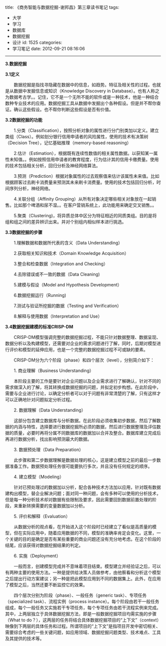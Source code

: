 title: 《商务智能与数据挖掘-谢邦昌》第三章读书笔记
tags:
  - 大学
  - 学习
  - 数据库
  - 数据挖掘
  - 设计
id: 1525
categories:
  - 学习笔记
date: 2012-09-21 08:16:06
---

**3.数据挖掘**

**3.1定义**

　　数据挖掘是指找寻隐藏在数据中的信息，如趋势。特征及相关性的过程。也就是从数据中发掘信息或知识（Knowledge Discovery in Database）。也有人称之为数据考古学。。记住，它不是一个无所不能的软件或是一种技术，他是一种结合数种专业技术的应用。数据挖掘工具从数据中发掘出个各种假设。但是并不帮你查证。确认这些假设。也不帮你判断这些假设是否有价值。

**3.2数据挖掘的功能**

　　1.分类（Classification），按照分析对象的属性进行分门别类加以定义。建立类组（Class）。例如划分银行信用申请者的风险属性，使用的技术有决策树（Decision Tree），记忆基础推理（memory-based reasoning）

　　2.估计（Estimation），根据既有连续性数值的相关属性数据。以获知某一属性未知值。。例如按照信用申请者的教育程度，行为估计其的信用卡缴费量。使用的技术包括相关分析，回归分析及神经网络算法。

　　3.预测（Prediction）根据对象属性的过去观察值来估计该属性未来值。比如根据顾客过去刷卡消费量来预测其未来刷卡消费量。使用的技术包括回归分析，时间序列分析，神经网络。

　　4.关联分组（Affinity Grouping）从所有对象决定哪些相关对象放在一起销售。比如那个啤酒和尿不湿。。在客户营销系统上，此功能用来确定交叉销售。。

　　5.聚类（Clustering)，将异质总体中区分为特征相近的同质类组。目的是将组和组之间的差异辨识出来。并对个别组内相似样本进行挑选。

**3.3数据挖掘的步骤**

　　1.理解数据和数据所代表的含义（Data Understanding）

　　2.获取相关知识和技术（Domain Knowledge Acquisition）

　　3.整合和检查数据（Integration and Checking）

　　4.去除错误或不一致的数据（Data Cleaning)

　　5.建模与假设（Model and Hypothesis Development）

　　6.数据挖掘运行（Running)

　　7.测试与验证所挖掘的数据（Testing and Verification）

　　8.解释与使用数据（Interpretation and Use）

**3.4数据挖掘建模的标准CRISP-DM**

　　CRISP-DM模型强调完整的数据挖掘过程，不能只针对数据整理、数据呈现、数据分析以及构建模型，还需要对企业的需求问题进行了解，同时，后期对模型进行评价和模型的延伸应用，也是一个完整的数据挖掘过程不可或缺的要素。

　　CRISP-DM分为六个阶段（phase）和四个层次（level），分别简介如下：

　　1\. 商业理解（Business Understanding）

　　本阶段主要的工作是要针对企业问题以及企业需求进行了解确认，针对不同的需求做深入的了解，将其转换成数据挖掘的问题，并拟定初步构想。在此阶段中，需要与企业进行讨论，以确定分析者可以对于问题有非常清楚的了解，只有这样才可以正确地针对问题拟定分析过程。

　　2\. 数据理解（Data Understanding）

　　这部分包含建立数据库与分析数据。在此阶段必须收集初步数据，然后了解数据的内涵与特性，选择要进行数据挖掘所必须的数据，然后进行数据整理及评估数据的质量，必要时再将分属不同数据库的数据加以合并及整合。数据库建立完成后再进行数据分析，找出影响预测最大的数据。

　　3\. 数据预处理（Data Preparation）

　　此步骤和第二步数据理解是数据处理的核心，这是建立模型之前的最后一步数据准备工作。数据预处理任务很可能要执行多次，并且没有任何规定的顺序。

　　4\. 建立模型（Modeling）

　　针对已预处理过的数据加以分析，配合各种技术方法加以应用，针对既有数据建构出模型，替企业解决问题；面对同一种问题，会有多种可以使用的分析技术，但是每一种分析技术却对数据有些限制及要求，因此需要回到数据前置处理的阶段，来重新转换需要的变量数据加以分析。

　　5\. 评价和解释（Evaluation）

　　从数据分析的观点看，在开始进入这个阶段时已经建立了看似是高质量的模型，但在实际应用中，随着应用数据的不同，模型的准确率肯定会变化。这里，一个关键的目的是确定是否有某些重要的商业问题还没有充分地考虑。在这个阶段的结尾，应该获得对数据挖掘结果的判定。

　　6\. 实施（Deployment）

　　一般而言，创建模型完成并不意味着项目结束。模型建立并经验证之后，可以有两种主要的使用方法。一种是提供给决策人员做参考，由他察看和分析这个模型之后提出行动方案建议；另一种是把此模型应用到不同的数据集上。此外，在应用了模型之后，当然还要不断监控它的效果。

　　四个层次分别为阶段（phase）、一般任务（generic task）、专项任务（specialized task）、流程实例（process instance）。每个阶段由若干一般任务组成，每个一般任务又实施若干专项任务，每个专项任务由若干流程实例来完成。其中，上两层独立于具体数据挖掘方法，即是一般数据挖掘项目均需实施的步骤（What to do？），这两层的任务将结合具体数据挖掘项目的“上下文”（context）映像到下两层的具体任务和过程。所谓项目的“上下文”是指项目开发中密切相关、需要综合考虑的一些关键问题，如应用领域、数据挖掘问题类型、技术难点、工具及其提供的技术等。